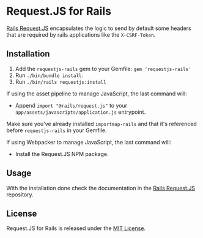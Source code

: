# Request.JS for Rails

[Rails Request.JS](https://github.com/rails/request.js) encapsulates the logic to send by default some headers that are required by rails applications like the `X-CSRF-Token`.

## Installation

1. Add the `requestjs-rails` gem to your Gemfile: `gem 'requestjs-rails'`
2. Run `./bin/bundle install`.
3. Run `./bin/rails requestjs:install`

If using the asset pipeline to manage JavaScript, the last command will:

- Append `import "@rails/request.js"` to your `app/assets/javascripts/application.js` entrypoint.

Make sure you've already installed `importmap-rails` and that it's referenced before `requestjs-rails` in your Gemfile.

If using Webpacker to manage JavaScript, the last command will:

- Install the Request.JS NPM package.

## Usage

With the installation done check the documentation in the [Rails Request.JS](https://github.com/rails/request.js#how-to-use) repository.

## License

Request.JS for Rails is released under the [MIT License](https://opensource.org/licenses/MIT).
